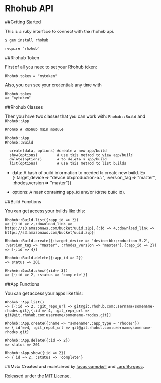 Rhohub API
==================
##Getting Started

This is a ruby interface to connect with the rhohub api. 

	$ gem install rhohub

	require 'rhohub'

##Rhohub Token

First of all you need to set your Rhohub token:

	Rhohub.token = "mytoken"

Also, you can see your credentials any time with:

	Rhohub.token
	=> "mytoken"

##Rhohub Classes

Then you have two classes that you can work with: `Rhohub::Build` and `Rhohub::App`

	Rhohub # Rhohub main module
	
	Rhohub::App 
	Rhohub::Build
		
	  create(data, options) #create a new app/build
	  show(options)         # use this method to view app/build
	  delete(options)       # to delete a app/build
	  list(options)         # use this method to list builds

* data: A hash of build information to needed to create new build. Ex:({:target_device => "device:bb:production-5.2", :version_tag => "master", :rhodes_version => "master"})
		
* options: A hash containing app_id and/or id(the build id).

##Build Functions

You can get access your builds like this:

	Rhohub::Build.list({:app_id => 2})
	=> [{:id => 2,:download_link => https://s3.amazonaws.com/bucket/uuid.zip},{:id => 4,:download_link => https://s3.amazonaws.com/bucket/uuid.zip}]
	
	Rhohub::Build.create({:target_device => "device:bb:production-5.2", :version_tag => "master", :rhodes_version => "master"},{:app_id => 2})
	=> [{:id => 4}]
	
	Rhohub::Build.delete({:app_id => 2})
	=> status => 201
	
	Rhohub::Build.show({:id=> 3})
	=> [{:id => 2, :status => 'complete'}]


##App Functions

You can get access your apps like this:

    Rhohub::App.list()
	=> [{:id => 2, :git_repo_url => git@git.rhohub.com:username/somename-rhodes.git},{:id => 4, :git_repo_url => git@git.rhohub.com:username/somename-rhodes.git}]
	
	Rhohub::App.create({:name => "somename",:app_type = "rhodes"})
	=> {'id'=>4, :git_repot_url => git@git.rhohub.com:username/somename-rhodes.git}
	
	Rhohub::App.delete({:id => 2})
	=> status => 201
	
    Rhohub::App.show({:id => 2})	
	=> {:id => 2, :status => 'complete'}


##Meta
Created and maintained by [lucas campbell](https://github.com/lucascampbell) and [Lars Burgess](https://github.com/larsburgess).

Released under the [MIT License](http://www.opensource.org/licenses/mit-license.php).